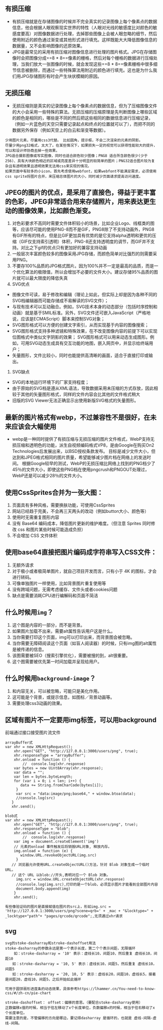 ## 有损压缩
- 有损压缩就是在存储图像的时候并不完全真实的记录图像上每个像素点的数据信息，他会根据人眼观察现实世界的特性（人眼对光线的敏感度比对颜色的敏感度要高）对图像数据进行处理，去掉那些图像上会被人眼忽略的细节，然后使用附近的颜色通过渐变或其他形式进行填充。这样既能大大降低图像信息的数据量，又不会影响图像的还原效果。
- JPG是最常见的采用有损压缩对图像信息进行处理的图片格式。JPG在存储图像时会把图像分成==8 * 8==像素的栅格，然后对每个栅格的数据进行压缩处理，当我们放大一张图像的时候，就会发现这些==8 * 8==像素栅格中很多细节信息被删除，而通过一些特殊算法用附近的颜色进行填充。这也是为什么我们用JPG存储图形有时会产生块状模糊的原因。

## 无损压缩
- 无损压缩则是真实的记录图像上每个像素点的数据信息，但为了压缩图像文件的大小会采用一些特殊的算法。无损压缩的压缩原理是先判断图像上哪些区域的颜色是相同的，哪些是不同的然后把这些相同的数据信息进行压缩记录，（例如一片蓝色的天空只需要记录起点和终点的位置就可以了），而把不同的数据另外保存（例如天空上的白云和渐变等数据）。
```
少用图片元素，尽量用css3代替。 比如圆角，提示框，不会二次渲染的元素的阴影。
尽量少用png32格式，太大了。在某些情况下，如果损失一定的视觉可以获得性能较大的提升，可以和设计师协商去掉一些效果。
JPG适合摄影图像或写实图像，同时也适合颜色较少图像；PNG8 适合所含颜色很少(少于256)、具有大块颜色相近的区域或亮度差异十分明显的较简单的图片；PNG32适合图片较为复杂且有透明效果且透明效果无法用css来实现的情况。
如果页面中有较多的小icon，首先考虑使用webfont，如果webfont不能满足需求，必须使用css sprite将图片合并，来压缩总体图片的大小，同时减少页面请求提高访问速度。
```
## JPEG的图片的优点，是采用了直接色，得益于更丰富的色彩，JPEG非常适合用来存储照片，用来表达更生动的图像效果，比如颜色渐变。
1. 对色彩要求不高同时需要文件体积较小的场景，比如企业Logo、线框类的图等，应该尽可能的使用PNG-8而不是GIF，PNG8除了不支持动画外，PNG8有GIF所有的特点，但是比GIF更加具有优势的是它支持alpha透明和更优的压缩（GIF仅支持索引透明）体积，PNG-8还支持透明度的调节，而GIF并不支持。对比之下gif的优点只有更加好的兼容支持动画
1. 一般层次丰富颜色较多的图像采用JPG存储，而颜色简单对比强烈的则需要采用PNG。
1. 不要存100%品质的JPG格式图片。因为100%并不一定是最高的品质，而是一个优化算法的极限值，所以会增加不必要的文件大小。建议存储95%品质的图片就可以最大限度的降低失真
1. SVG优点
- 图像文件可读，易于修改和编辑（理论上如此，但实际上却是因为各种不同的SVG档编辑器而可能存储成不易解读的SVG文件）；
- 与现有技术可以互动融合。例如，SVG技术本身的动态部分（包括时序控制和动画）就是基于SMIL标准。另外，SVG文件还可嵌入JavaScript（严格地说，应该是ECMAScript）脚本来控制SVG对象；
- SVG图形格式可以方便的创建文字索引，从而实现基于内容的图像搜索；
- SVG图形格式支持多种滤镜和特殊效果，在不改变图像内容的前提下可以实现位图格式中类似文字阴影的效果； SVG图形格式可以用来动态生成图形。例如，可用SVG动态生成具有交互功能的地图，嵌入网页中，并显示给终端用户；
- 矢量图形，文件比较小，同时也能提供高清晰的画面，适合于直接打印或输出。
1. SVG缺点
- SVG的本地运行环境下的厂家支持程度；
- 由于原始的SVG档是遵从XML语法，导致数据采用未压缩的方式存放，因此相较于其他的矢量图形格式，同样的文件内容会比其他的文件格式稍大
- 旧版的SVG Viewer无法正确显示出使用新版SVG格式的矢量图形。
## 最新的图片格式有webp，不过兼容性不是很好，在未来应该会大幅使用
- webp是一种同时提供了有损压缩与无损压缩的图片文件格式，WebP支持无损压缩和透明色的功能，派生自视频编码格式VP8，是由Google在购买On2 Technologies后发展出来，以BSD授权条款发布。 目标是减少文件大小，但达到和JPEG格式相同的图片质量，希望能够减少图片档在网络上的发送时间。
根据Google较早的测试，WebP的无损压缩比网络上找到的PNG档少了45％的文件大小，即使这些PNG档在使用pngcrush和PNGOUT处理过，WebP还是可以减少28％的文件大小。
## 使用CssSprites合并为一张大图：
1. 页面具有多种风格，需要换肤功能，可使用CssSprites
1. 网站已经趋于完美，不会再三天两头的改动（例如button大小、颜色等）
1. 使用时无需重复图形内容
1. 没有 Base64 编码成本，降低图片更新的维护难度。（但注意 Sprites 同时修改 css 和图片某些时候可能造成负担）
1. 不会增加 CSS 文件体积

## 使用base64直接把图片编码成字符串写入CSS文件：
1. 无额外请求
1. 对于极小或者极简单图片，就自己项目开发而言，只有小于 4K 的图标，才会进行转码。
1. 可像单独图片一样使用，比如背景图片重复使用等
1. 没有跨域问题，无需考虑缓存、文件头或者cookies问题 
1. 缺点是需要消耗CPU进行编解码和页面不简洁

## 什么时候用`img`？
1. 这个图是内容的一部分，而不是背景。
1. 如果图片加载不出来，需要alt属性告诉用户这是什么。
1. 当你需要打印这个页面，img可以打印出来，而背景图会被忽略。
1. 当你需要无障碍阅读这个页面（如盲人阅读器）的时候，只有img图的alt属性是被传递的信息。
1. 该图需要被SEO（搜索引擎优化），需要被搜的到，alt很重要。
1. 这个图需要被优先第一时间加载并呈现给用户。
## 什么时候用`background-image`？
1. 和内容无关，可以被忽略，可能只是美化作用。
1. 这可能是个背景，或提示信息，如图标／背景动画等。
1. 需要处理css3动画的效果。

## 区域有图片不一定要用img标签，可以用background

前端通过接口接受图片流文件
```
arrayBuffer式
var xhr = new XMLHttpRequest();
	xhr.open("GET", "http://127.0.0.1:3000/users/png", true);
	xhr.responseType = "arrayBuffer";
	xhr.onload = function () {
		// 	console.log(xhr.response)
    var bytes = new Uint8Array(xhr.response);
    var data = "";
    var len = bytes.byteLength;
    for (var i = 0; i < len; i++) {
       data += String.fromCharCode(bytes[i]);
     }
     var src = "data:image/png;base64," + window.btoa(data);
     //console.log(src)
   }
   xhr.send();
   
blob式
var xhr = new XMLHttpRequest();
	xhr.open("GET", "http://127.0.0.1:3000/users/png", true);
	xhr.responseType = "blob";
	xhr.onload = function () {
		// 	console.log(xhr.response)
    var img = document.createElement('img')
    // 元素的onload 事件触发后将销毁URL对象, 释放内存。
    img.onload = function (e) {
       window.URL.revokeObjectURL(img.src)
     }
   // 浏览器允许使用URL.createObjectURL()方法，针对 Blob 对象生成一个临时 URL。
   // 这个 URL 以blob://开头,表明对应一个 Blob 对象。
     img.src = window.URL.createObjectURL(xhr.response)
     //console.log(img.src),打印的是一个blob，必须显示图片才能看到全部图片内容
     document.body.append(img)
	}
	xhr.send();
  
有些像验证码的图片是直接赋值在图片的src上，形如img.src = 'http://127.0.0.1:3000/users/png?scene=qrb=' + _mac + "&locktype=" + _locktype+"path"+ "pages/qrcode/qrcode";,无须通过xhr请求
```


## svg

```
svg的stoke-dasharray和stroke-dashoffset用法
stoke-dasharray的参数永远是第一个表示长度，第二个个表示间距，无限循环
    如：stroke-dasharray = '10' 表示：虚线长10，间距10，然后重复 虚线长10，间距10
　　如：stroke-dasharray = '10, 5' 表示：虚线长10，间距5，然后重复 虚线长10，间距5
　　如：stroke-dasharray = '20, 10, 5' 表示：虚线长20，间距10，虚线长5，接着是间距20，虚线10，间距5，之后开始如此循环

可用于圆饼扇形进度条的动态效果，具体参考https://lhammer.cn/You-need-to-know-css/#/zh-cn/pie-chart

stroke-dashoffset： offset：偏移的意思。（要配合stoke-dasharray使用）
正数偏移x值的时候，相当于往左移动了x个长度单位，负数偏移x的时候，相当于往右移动了x个长度单位。
需要注意的是，不管偏移的方向是哪边，要记得dasharray 是循环的，也就是 虚线-间隔-虚线-间隔。
```